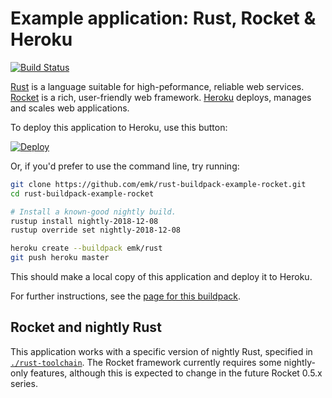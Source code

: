 # Example application: Rust, Rocket & Heroku

[![Build Status](https://travis-ci.org/emk/rust-buildpack-example-rocket.svg?branch=master)](https://travis-ci.org/emk/rust-buildpack-example-rocket)

[Rust][] is a language suitable for high-peformance, reliable web services. [Rocket][] is a rich, user-friendly web framework. [Heroku][] deploys, manages and scales web applications.

[Rust]: https://www.rust-lang.org/
[Rocket]: https://rocket.rs/
[Heroku]: https://www.heroku.com/

To deploy this application to Heroku, use this button:

[![Deploy](https://www.herokucdn.com/deploy/button.svg)](https://heroku.com/deploy)

Or, if you'd prefer to use the command line, try running:

``` sh
git clone https://github.com/emk/rust-buildpack-example-rocket.git
cd rust-buildpack-example-rocket

# Install a known-good nightly build.
rustup install nightly-2018-12-08
rustup override set nightly-2018-12-08

heroku create --buildpack emk/rust
git push heroku master
```

This should make a local copy of this application and deploy it to Heroku.

For further instructions, see the [page for this buildpack][buildpack].

[buildpack]: https://github.com/emk/heroku-buildpack-rust

## Rocket and nightly Rust

This application works with a specific version of nightly Rust, specified in [`./rust-toolchain`](./rust-toolchain). The Rocket framework currently requires some nightly-only features, although this is expected to change in the future Rocket 0.5.x series.
